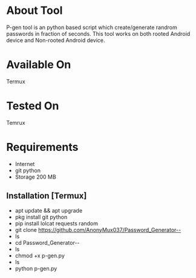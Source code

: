 # About Tool
P-gen tool is an python based script which create/generate randrom passwords in fraction of seconds. This tool works on both rooted Android device and Non-rooted Android device.

# Available On
Termux 

# Tested On 
Temrux

# Requirements 
* Internet 
* git python 
* Storage 200 MB

## Installation [Termux]
* apt update && apt upgrade 
* pkg install git python 
* pip install lolcat requests random 
* git clone https://github.com/AnonyMux037/Password_Generator--
* ls
* cd Password_Generator--
* ls
* chmod +x p-gen.py
* ls
* python p-gen.py
